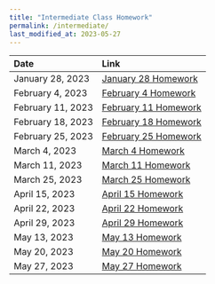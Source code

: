 ```yaml
---
title: "Intermediate Class Homework"
permalink: /intermediate/
last_modified_at: 2023-05-27
---
```


| Date | Link  |
| :--- |  :--- |
|January 28, 2023| [January 28 Homework](https://forms.gle/dNWog8CfMWUu5Gj46)|
|February 4, 2023| [February 4 Homework](https://forms.gle/DB56K3CV8KGxE7278)|
|February 11, 2023| [February 11 Homework](https://forms.gle/WmEB9fWDqsvE8jkUA)|
|February 18, 2023| [February 18 Homework](https://forms.gle/YgEkB4naqz8wiabV6)|
|February 25, 2023| [February 25 Homework](https://forms.gle/GohP2E7Z5L86cU4M8)|
|March 4, 2023| [March 4 Homework](https://forms.gle/k8TrhPMcgkhiivrw7)|
|March 11, 2023| [March 11 Homework](https://forms.gle/JwxPcsSoZfBgnQnF9)|
|March 25, 2023| [March 25 Homework](https://forms.gle/MsAVvY3uxmevprtY9)|
|April 15, 2023| [April 15 Homework](https://forms.gle/AHgxvuafzRnvEbcp9)|
|April 22, 2023| [April 22 Homework](https://forms.gle/C69vUPnNR9x6jESF8)|
|April 29, 2023| [April 29 Homework](https://forms.gle/u1wKhLq7to3LftCU9)|
|May 13, 2023| [May 13 Homework](https://forms.gle/dpWo95zmQmnmWfVN7)|
|May 20, 2023| [May 20 Homework](https://forms.gle/HxdxwMnvihgoxywj9)|
|May 27, 2023| [May 27 Homework](https://forms.gle/kdVDxWav2FnkciCAA)|